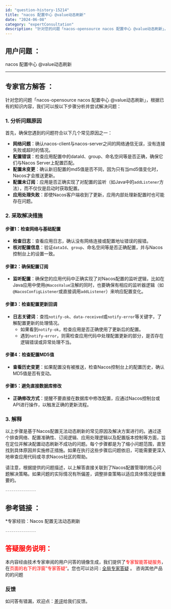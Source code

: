 ```yaml
---
id: "question-history-15214"
title: "nacos 配置中心 @value动态刷新"
date: "2024-06-08"
category: "expertConsultation"
description: "针对您的问题「nacos-opensource nacos 配置中心 @value动态刷新」，根据已有的知识内容，我们可以按以下步骤分析并尝试解决问题：### 1. 分析问题原因首先，确保您遇到的问题符合以下几个常见原因之一：- **网络问题**：确认nacos-client与nacos-serve"
---
```


## 用户问题 ： 
 nacos 配置中心 @value动态刷新  

---------------
## 专家官方解答 ：

针对您的问题「nacos-opensource nacos 配置中心 @value动态刷新」，根据已有的知识内容，我们可以按以下步骤分析并尝试解决问题：

### 1. 分析问题原因

首先，确保您遇到的问题符合以下几个常见原因之一：
- **网络问题**：确认nacos-client与nacos-server之间的网络通信无误，没有连接失败或超时的情况。
- **配置错误**：检查应用配置中的dataId、group、命名空间等是否正确，确保它们与Nacos Server上配置匹配。
- **配置未变更**：确认新旧配置的md5值是否不同，因为只有当md5值变化时，Nacos才会推送更新。
- **配置未订阅**：应用是否正确实现了对配置的监听（如Java中的`addListener`方法），而不仅仅是启动时获取配置。
- **应用处理失败**：即使Nacos客户端收到了更新，应用内部处理新配置时也可能存在问题。

### 2. 采取解决措施

#### 步骤1：检查网络与基础配置
- **检查日志**：查看应用日志，确认没有网络连接或配置地址错误的报错。
- **核对配置信息**：验证`dataId`、`group`、命名空间等是否正确配置，并与Nacos控制台上的设置一致。

#### 步骤2：确保配置订阅
- **监听配置**：确保您的应用代码中正确实现了对Nacos配置的监听逻辑，比如在Java应用中使用`@NacosValue`注解的同时，也要确保有相应的监听器逻辑（如`@NacosConfigListener`或直接调用`addListener`）来响应配置变化。

#### 步骤3：检查配置更新回调
- **日志关键词**：查找`notify-ok`、`data-received`或`notify-error`等关键字，了解配置更新的处理情况。
  - 如果看到`notify-ok`，检查应用是否正确使用了更新后的配置。
  - 遇到`notify-error`，则需检查应用代码中处理配置更新的部分，是否存在逻辑错误或异常处理不当。

#### 步骤4：检查配置MD5值
- **查看历史变更**：如果配置没有被推送，检查Nacos控制台上的配置历史，确认MD5值是否有变动。

#### 步骤5：避免直接数据库修改
- **正确修改方式**：提醒不要直接在数据库中修改配置，应通过Nacos控制台或API进行操作，以触发正确的更新流程。

### 3. 解释
以上步骤是基于Nacos配置无法动态刷新的常见原因及解决方案进行的。通过逐个排查网络、配置准确性、订阅逻辑、应用处理逻辑以及配置版本控制等方面，旨在定位并解决配置动态刷新不成功的问题。每个步骤都是为了缩小问题范围，直至找到具体原因并实施修正措施。如果在执行这些步骤后问题依旧，可能需要更深入地审查应用代码或寻求Nacos社区的帮助。

请注意，根据提供的问题描述，以上解答直接关联到了Nacos配置管理的核心问题解决策略。如果问题的实际情况有所偏差，调整排查策略以适应具体情况是很重要的。


<font color="#949494">---------------</font> 


## 参考链接 ：

*专家经验：Nacos 配置无法动态刷新 


 <font color="#949494">---------------</font> 
 


## <font color="#FF0000">答疑服务说明：</font> 

本内容经由技术专家审阅的用户问答的镜像生成，我们提供了<font color="#FF0000">专家智能答疑服务</font>，在<font color="#FF0000">页面的右下的浮窗”专家答疑“</font>。您也可以访问 : [全局专家答疑](https://answer.opensource.alibaba.com/docs/intro) 。 咨询其他产品的的问题

### 反馈
如问答有错漏，欢迎点：[差评](https://ai.nacos.io/user/feedbackByEnhancerGradePOJOID?enhancerGradePOJOId=15216)给我们反馈。

